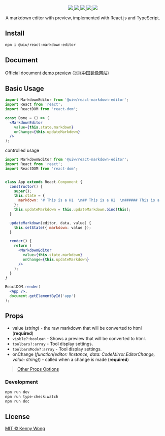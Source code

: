 <p align="center">
  <a href="https://github.com/uiwjs/react-markdown-editor/issues">
    <img src="https://img.shields.io/github/issues/uiwjs/react-markdown-editor.svg">
  </a>
  <a href="https://github.com/uiwjs/react-markdown-editor/network">
    <img src="https://img.shields.io/github/forks/uiwjs/react-markdown-editor.svg">
  </a>
  <a href="https://github.com/uiwjs/react-markdown-editor/stargazers">
    <img src="https://img.shields.io/github/stars/uiwjs/react-markdown-editor.svg">
  </a>
  <a href="https://github.com/uiwjs/react-markdown-editor/releases">
    <img src="https://img.shields.io/github/release/uiwjs/react-markdown-editor.svg">
  </a>
  <a href="https://www.npmjs.com/package/@uiw/react-markdown-editor">
    <img src="https://img.shields.io/npm/v/@uiw/react-markdown-editor.svg">
  </a>
</p>

<p align="center">
  A markdown editor with preview, implemented with React.js and TypeScript.
</p>

## Install

```bash
npm i @uiw/react-markdown-editor
```

## Document

Official document [demo preview](https://uiwjs.github.io/react-markdown-editor/) ([🇨🇳中国镜像网站](http://uiw.gitee.io/react-markdown-editor/))

## Basic Usage

```jsx
import MarkdownEditor from '@uiw/react-markdown-editor';
import React from 'react';
import ReactDOM from 'react-dom';

const Dome = () => (
  <MarkdownEditor
    value={this.state.markdown}
    onChange={this.updateMarkdown}
  />
);
```

controlled usage

```jsx
import MarkdownEditor from '@uiw/react-markdown-editor';
import React from 'react';
import ReactDOM from 'react-dom';


class App extends React.Component {
  constructor() {
    super();
    this.state = {
      markdown: '# This is a H1  \n## This is a H2  \n###### This is a H6',
    };
    this.updateMarkdown = this.updateMarkdown.bind(this);
  }

  updateMarkdown(editor, data, value) {
    this.setState({ markdown: value });
  }

  render() {
    return (
      <MarkdownEditor
        value={this.state.markdown}
        onChange={this.updateMarkdown}
      />
    );
  }
}

ReactDOM.render(
  <App />,
  document.getElementById('app')
);
```

## Props

- value (*string*) - the raw markdown that will be converted to html (**required**)
- `visble?:boolean` - Shows a preview that will be converted to html.
- `toolbars?:array` - Tool display settings.
- `toolbarsMode?:array` - Tool display settings.
- onChange (*function(editor: IInstance, data: CodeMirror.EditorChange, value: string)*) - called when a change is made (**required**)

> [Other Props Options](https://github.com/uiwjs/react-markdown-editor/blob/8de6abbf628b6d272d7da1c28e985fbbcba71b93/src/components/CodeMirror/index.tsx#L21-L60)


### Development

```bash
npm run dev
npm run type-check:watch
npm run doc
```

## License

[MIT © Kenny Wong](./LICENSE)